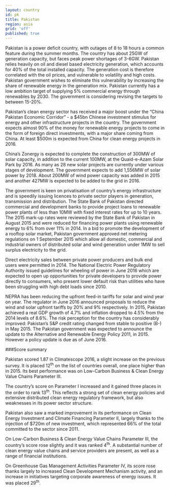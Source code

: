 ```yaml
---
layout: country
id: pk
title: Pakistan
region: asia
grid: 'off'
published: true
---
```

Pakistan is a power deficit country, with outages of 8 to 18 hours a common feature during the summer months. The country has about 25GW of generation capacity, but faces peak power shortages of 3-6GW. 
Pakistan relies heavily on oil and diesel based electricity generation, which accounts for 40% of the total installed capacity. The generation cost is therefore correlated with the oil prices, and vulnerable to volatility and high costs. Pakistan government wishes to eliminate this vulnerability by increasing the share of renewable energy in the generation mix.
Pakistan currently has a low ambition target of supplying 5% commercial energy through renewables by 2030. The government is considering revising the targets to between 15-20%.

Pakistan’s clean energy sector has received a major boost under the “China Pakistan Economic Corridor” - a $45bn Chinese investment stimulus for energy and other infrastructure projects in the country. The government expects almost 90% of the money for renewable energy projects to come in the form of foreign direct investments, with a major share coming from China. At least $500m is expected from China for clean energy projects in 2016. 

China’s Zonergy is expected to complete the construction of 300MW of solar capacity, in addition to the current 100MW, at the Quaid-e-Azam Solar Park by 2016. As many as 28 new solar projects are currently under various stages of development. The government expects to add 1,556MW of solar power by 2018. About 200MW of wind power capacity was added in 2015 and another 427MW is expected to be added to the grid in 2016. 

The government is keen on privatisation of country’s energy infrastructure and is speedily issuing licences to private sector players in generation, transmission and distribution. The State Bank of Pakistan directed commercial and development banks to provide project loans to renewable power plants of less than 10MW with fixed interest rates for up to 10 years. The 2015 mark-up rates were reviewed by the State Bank of Pakistan in August 2015 and were reduced for financing power plants using renewable energy to 6% from over 11% in 2014.
In a bid to promote the development of a rooftop solar market, Pakistan government approved net metering regulations on 1 September 2015 which allow all domestic, commercial and industrial owners of distributed solar and wind generation under 1MW to sell surplus electricity to the grid.

Direct electricity sales between private power producers and bulk end users were permitted in 2014. The National Electric Power Regulatory Authority issued guidelines for wheeling of power in June 2016 which are expected to open up opportunities for private developers to provide power directly to consumers, who present lower default risk than utilities who have been struggling with high debt loads since 2010.

NEPRA has been reducing the upfront feed-in tariffs for solar and wind year on year. The regulator in June 2016 announced proposals to reduce the wind and solar upfront tariffs by 20% and 9% respectively. 
In 2015, Pakistan achieved a real GDP growth of 4.7% and inflation dropped to 4.5% from the 2014 levels of 8.6%. The risk perception for the country has considerably improved: Pakistan’s S&P credit rating changed from stable to positive (B-) in May 2015. 
The Pakistan government was expected to announce the update to the Alternative and Renewable Energy Policy 2011, in 2015. However a policy update is due as of June 2016.


###Score summary

Pakistan scored 1.87 in Climatescope 2016, a slight increase on the previous survey. It is placed 12<sup>th</sup> on the list of countries overall, one place higher than in 2015. Its best performance was on Low-Carbon Business & Clean Energy Value Chains Parameter III. 

The country’s score on Parameter I increased and it gained three places in the order to rank 13<sup>th</sup>. This reflects a strong set of clean energy policies and extensive distributed clean energy regulatory framework, but also weaknesses in its power sector structure.

Pakistan also saw a marked improvement in its performance on Clean Energy Investment and Climate Financing Parameter II, largely thanks to the injection of $720m of new investment, which represented 66% of the total committed to the sector since 2011.

On Low-Carbon Business & Clean Energy Value Chains Parameter III, the country’s score rose slightly and it was ranked 4<sup>th</sup>. A substantial number of clean energy value chains and service providers are present, as well as a range of financial institutions.

On Greenhouse Gas Management Activities Parameter IV, its score rose thanks largely to increased Clean Development Mechanism activity, and an increase in initiatives targeting corporate awareness of energy issues. It was placed 29<sup>th</sup>.

